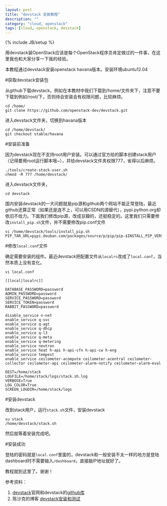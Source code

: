 ```yaml
---
layout: post
title: "devstack 安装教程"
description: ""
category: "cloud, openstack"
tags: [cloud, openstack, devstack]
---
```

{% include JB/setup %}

用devstack装OpenStack应该是每个OpenStack程序员肯定做过的一件事，在这里我也和大家分享一下我的经验。

本教程通过devstack安装openstack havana版本。安装环境ubuntu12.04

#获取devstack安装包

从github下载devstack，例如在本教材中我们下载到/home/文件夹下，注意不要下载到例如/root/下，否则待会安装会有权限问题，比较麻烦。

	cd /home/
	git clone https://github.com/openstack-dev/devstack.git

进入devstack文件夹，切换到havana版本

	cd /home/devstack/
	git checkout stable/havana

#安装前准备

因为devstack现在不支持root用户安装。可以通过官方给的脚本创建stack用户（记得要用root运行脚本哦~），并给devstack文件夹权限777，省得以后麻烦。

	./tools/create-stack-user.sh
	chmod -R 777 /home/devstack/
	
进入devstack文件夹，

	cd devstack
	
国内安装devstack的一大问题就是pip源和github两个网站不能正常登陆，最近github还算正常（如果还是连不上，可以用CSDN的源替代），pypi.python.org却依旧不给力。下面我们修改pip源，改成豆瓣的，还挺稳定的。这里我们只需要修改`install_pip.sh`文件，并不需要修改pip.conf文件

	vi /home/devstack/tools/install_pip.sh
	PIP_TAR_URL=pypi.douban.com/packages/source/p/pip/pip-$INSTALL_PIP_VERSION.tar.gz

#修改`local.conf`文件

确定需要安装的组件。最近devstack把配置文件从`localrc`改成了`local.conf`，当然本质上没有变化。

	vi local.conf
	
	[[local|localrc]]

	DATABASE_PASSWORD=password
	ADMIN_PASSWORD=password
	SERVICE_PASSWORD=password
	SERVICE_TOKEN=password
	RABBIT_PASSWORD=password

	disable_service n-net
	enable_service q-svc
	enable_service q-agt
	enable_service q-dhcp
	enable_service q-l3
	enable_service q-meta
	enable_service q-metering
	enable_service neutron
	enable_service heat h-api h-api-cfn h-api-cw h-eng
	enable_service tempest
	enable_service ceilometer-acompute ceilometer-acentral ceilometer-collector ceilometer-api ceilometer-alarm-notify ceilometer-alarm-eval

	DEST=/home/stack
	LOGFILE=/home/stack/logs/stack.sh.log
	VERBOSE=True
	LOG_COLOR=True
	SCREEN_LOGDIR=/home/stack/logs

#安装devstack

改到stack用户，运行`stack.sh`文件，安装devstack

	su stack
	/home/devstack/stack.sh

然后就等着安装完成吧。

#安装成功

登陆的密码就是`local.conf`里面的，devstack和一般安装不太一样的地方是登陆dashboard时不需要输入`/dashboard`，直接敲IP地址就好了。

教程就到这里了。谢谢！

参考资料：
1. [devstack](http://devstack.org/)官网和devstack的[github库](https://github.com/openstack-dev/devstack)
2. 陈沙克的博客 [devstack安装和测试](http://www.chenshake.com/devstack-installation-and-testing/)